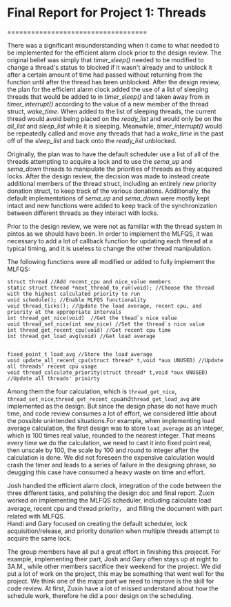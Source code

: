 # Final Report for Project 1: Threads
===================================

There was a significant misunderstanding when it came to what needed to be implemented for the efficient alarm clock prior to the design review.  The original belief was simply that *timer_sleep()* needed to be modified to change a thread's status to blocked if it wasn't already and to unblock it after a certain amount of time had passed without returning from the function until after the thread has been unblocked.  After the design review, the plan for the efficient alarm clock added the use of a list of sleeping threads that would be added to in *timer_sleep()* and taken away from in *timer_interrupt()* according to the value of a new member of the thread struct, *wake_time*.  When added to the list of sleeping threads, the current thread would avoid being placed on the *ready_list* and would only be on the *all_list* and *sleep_list* while it is sleeping.  Meanwhile, *timer_interrupt()* would be repeatedly called and move any threads that had a *wake_time* in the past off of the *sleep_list* and back onto the *ready_list* unblocked.

Originally, the plan was to have the default scheduler use a list of all of the threads attempting to acquire a lock and to use the *sema_up* and *sema_down* threads to manipulate the priorities of threads as they acquired locks.  After the design review, the decision was made to instead create additional members of the thread struct, including an entirely new priority donation struct, to keep track of the various donations.  Additionally, the default implementations of *sema_up* and *sema_down* were mostly kept intact and new functions were added to keep track of the synchronization between different threads as they interact with locks.

Prior to the design review, we were not as familiar with the thread system in pintos as we should have been. In order to implement the MLFQS, it was necessary to add a lot of callback function for updating each thread at a typical timing, and it is useless to change the other thread manipulation.  

The following functions were all modified or added to fully implement the MLFQS:
```
struct thread //Add recent_cpu and nice_value members
static struct thread *next_thread_to_run(void); //Choose the thread with the highest calculated priority to run
void schedule(); //Enable MLFQS functionality
void thread_ticks(); //Update the load average, recent cpu, and priority at the appropriate intervals
int thread_get_nice(void)  //Get the thead`s nice value
void thread_set_nice(int new_nice) //Set the thread`s nice value
int thread_get_recent_cpu(void) //Get recent cpu time
int thread_get_load_avg(void) //Get load average


fixed_point_t load_avg //Store the load average 
void update_all_recent_cpu(struct thread* t,void *aux UNUSED) //Update all threads' recent cpu usage
void thread_calculate_priority(struct thread* t,void *aux UNUSED) //Update all threads' prioirty

```
Among them the four calculation, which is `thread_get_nice`, `thread_set_nice`,`thread_get_recent_cpu`and`thread_get_load_avg` are implemented as the design. But since the design phase do not have much time, and code review consumes a lot of effort, we considered little about the possible unintended situations.For example, when implementing load average calculation, the first design was to store  `load_average` as an integer, which is 100 times real value, rounded to the nearest integer. That means every time we do the calculation, we need to cast it into fixed point real, then unscale by 100, the scale by 100 and round to integer after the calculation is done. We did not foreseen the expensive calculation would crash the timer and leads to a series of failure in the designing phrase, so deugging this case have consumed a heavy waste on time and effort.


Josh handled the efficient alarm clock, integration of the code between the three different tasks, and polishing the design doc and final report. 
Zuxin worked on implementing the MLFQS scheduler, including calculate load average, recent cpu and thread priority， and filling the document with part related with MLFQS.  
Handi and Gary focused on creating the default scheduler, lock acquisition/release, and priority donation when multiple threads attempt to acquire the same lock.

The group members have all put a great effort in finishing this projecet. For example, implementing their part, Josh and Gary often stays up at night to 3A.M., while other members sacrifice their weekend for the project. We did put a lot of work on the project, this may be something that went well for the project.
We think one of the major part we need to improve is the skill for code review. At first, Zuxin have a lot of missed understand about how the schedule work, therefore he did a poor design on the scheduling.
